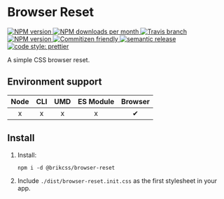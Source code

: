 # Browser Reset

<!-- Shields. -->
<p>
	<!-- NPM version. -->
	<a href="https://www.npmjs.com/package/@brikcss/browser-reset">
		<img alt="NPM version" src="https://img.shields.io/npm/v/@brikcss/browser-reset.svg?style=flat-square">
	</a>
	<!-- NPM downloads/month. -->
	<a href="https://www.npmjs.com/package/@brikcss/browser-reset">
		<img alt="NPM downloads per month" src="https://img.shields.io/npm/dm/@brikcss/browser-reset.svg?style=flat-square">
	</a>
	<!-- Travis branch. -->
	<a href="https://github.com/brikcss/browser-reset/tree/master">
		<img alt="Travis branch" src="https://img.shields.io/travis/rust-lang/rust/master.svg?style=flat-square&label=master">
	</a>
	<!-- Codacy. -->
	<a href="https://www.codacy.com/app/thezimmee/browser-reset">
		<img alt="NPM version" src="https://img.shields.io/codacy/grade/3873cea2c1bf448ababb228d9f1089fc/master.svg?style=flat-square">
	</a>
	<!-- Coveralls -->
	<!-- <a href='https://coveralls.io/github/brikcss/browser-reset?branch=master'>
		<img src='https://img.shields.io/coveralls/github/brikcss/browser-reset/master.svg?style=flat-square' alt='Coverage Status' />
	</a> -->
	<!-- Commitizen friendly. -->
	<a href="http://commitizen.github.io/cz-cli/">
		<img alt="Commitizen friendly" src="https://img.shields.io/badge/commitizen-friendly-brightgreen.svg?style=flat-square">
	</a>
	<!-- Semantic release. -->
	<a href="https://github.com/semantic-release/semantic-release">
		<img alt="semantic release" src="https://img.shields.io/badge/%20%20%F0%9F%93%A6%F0%9F%9A%80-semantic--release-e10079.svg?style=flat-square">
	</a>
	<!-- Prettier code style. -->
	<a href="https://prettier.io/">
		<img alt="code style: prettier" src="https://img.shields.io/badge/code_style-prettier-ff69b4.svg?style=flat-square">
	</a>
	<!-- MIT License. -->
	<!-- <a href="https://choosealicense.com/licenses/mit/">
		<img alt="License" src="https://img.shields.io/npm/l/express.svg?style=flat-square">
	</a> -->
</p>

A simple CSS browser reset.

## Environment support

| Node   | CLI   | UMD   | ES Module | Browser   |
|:------:|:-----:|:-----:|:---------:|:---------:|
| x      | x     | x     | x         | ✔         |

## Install

1. Install:

	```
	npm i -d @brikcss/browser-reset
	```

2. Include `./dist/browser-reset.init.css` as the first stylesheet in your app.
